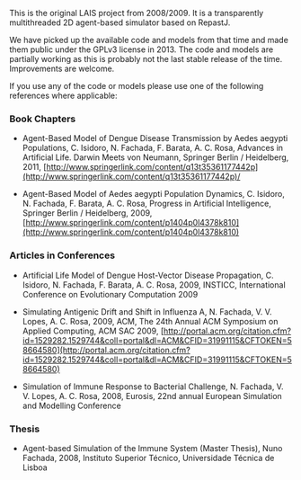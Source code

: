 This is the original LAIS project from 2008/2009. It is a transparently
multithreaded 2D agent-based simulator based on RepastJ.

We have picked up the available code and models from that time and made
them public under the GPLv3 license in 2013. The code and models are
partially working as this is probably not the last stable release of the
time. Improvements are welcome.

If you use any of the code or models please use one of the following
references where applicable:

### Book Chapters

-   Agent-Based Model of Dengue Disease Transmission by Aedes aegypti
    Populations, C. Isidoro, N. Fachada, F. Barata, A. C. Rosa, Advances
    in Artificial Life. Darwin Meets von Neumann, Springer Berlin /
    Heidelberg, 2011,
    [http://www.springerlink.com/content/q13t35361177442p](http://www.springerlink.com/content/q13t35361177442p)/

-   Agent-Based Model of Aedes aegypti Population Dynamics, C. Isidoro,
    N. Fachada, F. Barata, A. C. Rosa, Progress in Artificial
    Intelligence, Springer Berlin / Heidelberg, 2009,
    [http://www.springerlink.com/content/p1404p0l4378k810](http://www.springerlink.com/content/p1404p0l4378k810)

### Articles in Conferences

-   Artificial Life Model of Dengue Host-Vector Disease Propagation, C.
    Isidoro, N. Fachada, F. Barata, A. C. Rosa, 2009, INSTICC,
    International Conference on Evolutionary Computation 2009

-   Simulating Antigenic Drift and Shift in Influenza A, N. Fachada, V.
    V. Lopes, A. C. Rosa, 2009, ACM, The 24th Annual ACM Symposium on
    Applied Computing, ACM SAC 2009,
    [http://portal.acm.org/citation.cfm?id=1529282.1529744&coll=portal&dl=ACM&CFID=31991115&CFTOKEN=58664580](http://portal.acm.org/citation.cfm?id=1529282.1529744&coll=portal&dl=ACM&CFID=31991115&CFTOKEN=58664580)

-   Simulation of Immune Response to Bacterial Challenge, N. Fachada, V.
    V. Lopes, A. C. Rosa, 2008, Eurosis, 22nd annual European Simulation
    and Modelling Conference

### Thesis

-   Agent-based Simulation of the Immune System (Master Thesis), Nuno
    Fachada, 2008, Instituto Superior Técnico, Universidade Técnica de
    Lisboa


